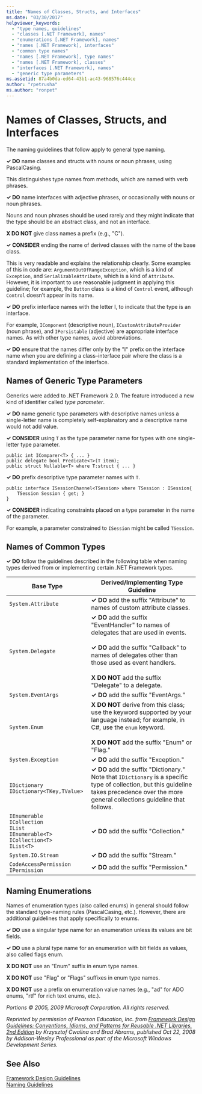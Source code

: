 ```yaml
---
title: "Names of Classes, Structs, and Interfaces"
ms.date: "03/30/2017"
helpviewer_keywords: 
  - "type names, guidelines"
  - "classes [.NET Framework], names"
  - "enumerations [.NET Framework], names"
  - "names [.NET Framework], interfaces"
  - "common type names"
  - "names [.NET Framework], type names"
  - "names [.NET Framework], classes"
  - "interfaces [.NET Framework], names"
  - "generic type parameters"
ms.assetid: 87a4b0da-ed64-43b1-ac43-968576c444ce
author: "rpetrusha"
ms.author: "ronpet"
---
```

# Names of Classes, Structs, and Interfaces
The naming guidelines that follow apply to general type naming.  

 **✓ DO** name classes and structs with nouns or noun phrases, using PascalCasing.  

 This distinguishes type names from methods, which are named with verb phrases.  

 **✓ DO** name interfaces with adjective phrases, or occasionally with nouns or noun phrases.  

 Nouns and noun phrases should be used rarely and they might indicate that the type should be an abstract class, and not an interface.  

 **X DO NOT** give class names a prefix (e.g., "C").  

 **✓ CONSIDER** ending the name of derived classes with the name of the base class.  

 This is very readable and explains the relationship clearly. Some examples of this in code are: `ArgumentOutOfRangeException`, which is a kind of `Exception`, and `SerializableAttribute`, which is a kind of `Attribute`. However, it is important to use reasonable judgment in applying this guideline; for example, the `Button` class is a kind of `Control` event, although `Control` doesn’t appear in its name.  

 **✓ DO** prefix interface names with the letter I, to indicate that the type is an interface.  

 For example, `IComponent` (descriptive noun), `ICustomAttributeProvider` (noun phrase), and `IPersistable` (adjective) are appropriate interface names. As with other type names, avoid abbreviations.  

 **✓ DO** ensure that the names differ only by the "I" prefix on the interface name when you are defining a class–interface pair where the class is a standard implementation of the interface.  

## Names of Generic Type Parameters  
 Generics were added to .NET Framework 2.0. The feature introduced a new kind of identifier called *type parameter*.  

 **✓ DO** name generic type parameters with descriptive names unless a single-letter name is completely self-explanatory and a descriptive name would not add value.  

 **✓ CONSIDER** using `T` as the type parameter name for types with one single-letter type parameter.  

```  
public int IComparer<T> { ... }  
public delegate bool Predicate<T>(T item);  
public struct Nullable<T> where T:struct { ... }  
```  

 **✓ DO** prefix descriptive type parameter names with `T`.  

```  
public interface ISessionChannel<TSession> where TSession : ISession{  
    TSession Session { get; }  
}  
```  

 **✓ CONSIDER** indicating constraints placed on a type parameter in the name of the parameter.  

 For example, a parameter constrained to `ISession` might be called `TSession`.  

## Names of Common Types  
 **✓ DO** follow the guidelines described in the following table when naming types derived from or implementing certain .NET Framework types.  


|Base Type|Derived/Implementing Type Guideline|  
|---------------|------------------------------------------|  
|`System.Attribute`|**✓ DO** add the suffix "Attribute" to names of custom attribute classes.|  
|`System.Delegate`|**✓ DO** add the suffix "EventHandler" to names of delegates that are used in events.<br /><br /> **✓ DO** add the suffix "Callback" to names of delegates other than those used as event handlers.<br /><br /> **X DO NOT** add the suffix "Delegate" to a delegate.|  
|`System.EventArgs`|**✓ DO** add the suffix "EventArgs."|  
|`System.Enum`|**X DO NOT** derive from this class; use the keyword supported by your language instead; for example, in C#, use the `enum` keyword.<br /><br /> **X DO NOT** add the suffix "Enum" or "Flag."|  
|`System.Exception`|**✓ DO** add the suffix "Exception."|  
|`IDictionary` <br /> `IDictionary<TKey,TValue>`|**✓ DO** add the suffix "Dictionary." Note that `IDictionary` is a specific type of collection, but this guideline takes precedence over the more general collections guideline that follows.|  
|`IEnumerable` <br /> `ICollection` <br /> `IList` <br /> `IEnumerable<T>` <br /> `ICollection<T>` <br /> `IList<T>`|**✓ DO** add the suffix "Collection."|  
|`System.IO.Stream`|**✓ DO** add the suffix "Stream."|  
|`CodeAccessPermission IPermission`|**✓ DO** add the suffix "Permission."|  

## Naming Enumerations  
 Names of enumeration types (also called enums) in general should follow the standard type-naming rules (PascalCasing, etc.). However, there are additional guidelines that apply specifically to enums.  

 **✓ DO** use a singular type name for an enumeration unless its values are bit fields.  

 **✓ DO** use a plural type name for an enumeration with bit fields as values, also called flags enum.  

 **X DO NOT** use an "Enum" suffix in enum type names.  

 **X DO NOT** use "Flag" or "Flags" suffixes in enum type names.  

 **X DO NOT** use a prefix on enumeration value names (e.g., "ad" for ADO enums, "rtf" for rich text enums, etc.).  

 *Portions © 2005, 2009 Microsoft Corporation. All rights reserved.*  

 *Reprinted by permission of Pearson Education, Inc. from [Framework Design Guidelines: Conventions, Idioms, and Patterns for Reusable .NET Libraries, 2nd Edition](https://www.informit.com/store/framework-design-guidelines-conventions-idioms-and-9780321545619) by Krzysztof Cwalina and Brad Abrams, published Oct 22, 2008 by Addison-Wesley Professional as part of the Microsoft Windows Development Series.*  

## See Also  
 [Framework Design Guidelines](../../../docs/standard/design-guidelines/index.md)  
 [Naming Guidelines](../../../docs/standard/design-guidelines/naming-guidelines.md)
